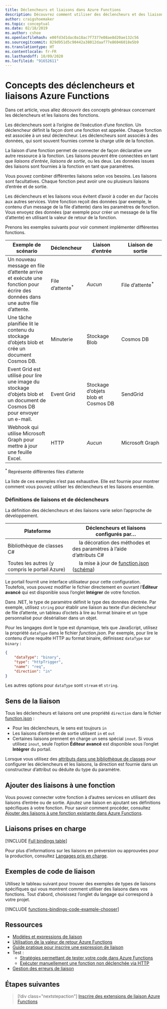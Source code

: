 ```yaml
---
title: Déclencheurs et liaisons dans Azure Functions
description: Découvrez comment utiliser des déclencheurs et des liaisons pour connecter Azure Functions aux événements en ligne et aux services cloud.
author: craigshoemaker
ms.topic: conceptual
ms.date: 02/18/2019
ms.author: cshoe
ms.openlocfilehash: e00fd3d1dac0a18ac7f7377e08ae8d20ae132c56
ms.sourcegitcommit: 829d951d5c90442a38012daaf77e86046018e5b9
ms.translationtype: HT
ms.contentlocale: fr-FR
ms.lasthandoff: 10/09/2020
ms.locfileid: "91652611"
---
```

# <a name="azure-functions-triggers-and-bindings-concepts"></a>Concepts des déclencheurs et liaisons Azure Functions

Dans cet article, vous allez découvrir des concepts généraux concernant les déclencheurs et les liaisons des fonctions.

Les déclencheurs sont à l’origine de l’exécution d’une fonction. Un déclencheur définit la façon dont une fonction est appelée. Chaque fonction est associée à un seul déclencheur. Les déclencheurs sont associés à des données, qui sont souvent fournies comme la charge utile de la fonction. 

La liaison d’une fonction permet de connecter de façon déclarative une autre ressource à la fonction. Les liaisons peuvent être connectées en tant que *liaisons d’entrée*, *liaisons de sortie*, ou les deux. Les données issues des liaisons sont fournies à la fonction en tant que paramètres.

Vous pouvez combiner différentes liaisons selon vos besoins. Les liaisons sont facultatives. Chaque fonction peut avoir une ou plusieurs liaisons d’entrée et de sortie.

Les déclencheurs et les liaisons vous évitent d’avoir à coder en dur l’accès aux autres services. Votre fonction reçoit des données (par exemple, le contenu d’un message de la file d’attente) dans les paramètres de fonction. Vous envoyez des données (par exemple pour créer un message de la file d’attente) en utilisant la valeur de retour de la fonction. 

Prenons les exemples suivants pour voir comment implémenter différentes fonctions.

| Exemple de scénario | Déclencheur | Liaison d’entrée | Liaison de sortie |
|-------------|---------|---------------|----------------|
| Un nouveau message en file d’attente arrive et exécute une fonction pour écrire des données dans une autre file d’attente. | File d’attente<sup>*</sup> | *Aucun* | File d’attente<sup>*</sup> |
|Une tâche planifiée lit le contenu du stockage d’objets blob et crée un document Cosmos DB. | Minuterie | Stockage Blob | Cosmos DB |
|Event Grid est utilisé pour lire une image du stockage d’objets blob et un document de Cosmos DB pour envoyer un e-mail. | Event Grid | Stockage d’objets blob et Cosmos DB | SendGrid |
| Webhook qui utilise Microsoft Graph pour mettre à jour une feuille Excel. | HTTP | *Aucun* | Microsoft Graph |

<sup>\*</sup> Représente différentes files d’attente

La liste de ces exemples n’est pas exhaustive. Elle est fournie pour montrer comment vous pouvez utiliser les déclencheurs et les liaisons ensemble.

###  <a name="trigger-and-binding-definitions"></a>Définitions de liaisons et de déclencheurs

La définition des déclencheurs et des liaisons varie selon l’approche de développement.

| Plateforme | Déclencheurs et liaisons configurés par… |
|-------------|--------------------------------------------|
| Bibliothèque de classes C# | &nbsp;&nbsp;&nbsp;&nbsp;&nbsp;la décoration des méthodes et des paramètres à l’aide d’attributs C# |
| Toutes les autres (y compris le portail Azure) | &nbsp;&nbsp;&nbsp;&nbsp;&nbsp;la mise à jour de [function.json](./functions-reference.md) ([schéma](http://json.schemastore.org/function)) |

Le portail fournit une interface utilisateur pour cette configuration. Toutefois, vous pouvez modifier le fichier directement en ouvrant l’**Éditeur avancé** qui est disponible sous l’onglet **Intégrer** de votre fonction.

Dans .NET, le type de paramètre définit le type des données d’entrée. Par exemple, utilisez `string` pour établir une liaison au texte d’un déclencheur de file d’attente, un tableau d’octets à lire au format binaire et un type personnalisé pour désérialiser dans un objet.

Pour les langages dont le type est dynamique, tels que JavaScript, utilisez la propriété `dataType` dans le fichier *function.json*. Par exemple, pour lire le contenu d’une requête HTTP au format binaire, définissez `dataType` sur `binary` :

```json
{
    "dataType": "binary",
    "type": "httpTrigger",
    "name": "req",
    "direction": "in"
}
```

Les autres options pour `dataType` sont `stream` et `string`.

## <a name="binding-direction"></a>Sens de la liaison

Tous les déclencheurs et liaisons ont une propriété `direction` dans le fichier [function.json](./functions-reference.md) :

- Pour les déclencheurs, le sens est toujours `in`
- Les liaisons d’entrée et de sortie utilisent `in` et `out`
- Certaines liaisons prennent en charge un sens spécial `inout`. Si vous utilisez `inout`, seule l’option **Éditeur avancé** est disponible sous l’onglet **Intégrer** du portail.

Lorsque vous utilisez des [attributs dans une bibliothèque de classes](functions-dotnet-class-library.md) pour configurer les déclencheurs et les liaisons, la direction est fournie dans un constructeur d’attribut ou déduite du type du paramètre.

## <a name="add-bindings-to-a-function"></a>Ajouter des liaisons à une fonction

Vous pouvez connecter votre fonction à d’autres services en utilisant des liaisons d’entrée ou de sortie. Ajoutez une liaison en ajoutant ses définitions spécifiques à votre fonction. Pour savoir comment procéder, consultez [Ajouter des liaisons à une fonction existante dans Azure Functions](add-bindings-existing-function.md).  

## <a name="supported-bindings"></a>Liaisons prises en charge

[!INCLUDE [Full bindings table](../../includes/functions-bindings.md)]

Pour plus d’informations sur les liaisons en préversion ou approuvées pour la production, consultez [Langages pris en charge](supported-languages.md).

## <a name="bindings-code-examples"></a>Exemples de code de liaison

Utilisez le tableau suivant pour trouver des exemples de types de liaisons spécifiques qui vous montrent comment utiliser des liaisons dans vos fonctions. Tout d’abord, choisissez l’onglet du langage qui correspond à votre projet. 

[!INCLUDE [functions-bindings-code-example-chooser](../../includes/functions-bindings-code-example-chooser.md)]

## <a name="resources"></a>Ressources
- [Modèles et expressions de liaison](./functions-bindings-expressions-patterns.md)
- [Utilisation de la valeur de retour Azure Functions](./functions-bindings-return-value.md)
- [Guide pratique pour inscrire une expression de liaison](./functions-bindings-register.md)
- Test :
  - [Stratégies permettant de tester votre code dans Azure Functions](functions-test-a-function.md)
  - [Exécuter manuellement une fonction non déclenchée via HTTP](functions-manually-run-non-http.md)
- [Gestion des erreurs de liaison](./functions-bindings-errors.md)

## <a name="next-steps"></a>Étapes suivantes
> [!div class="nextstepaction"]
> [Inscrire des extensions de liaison Azure Functions](./functions-bindings-register.md)
